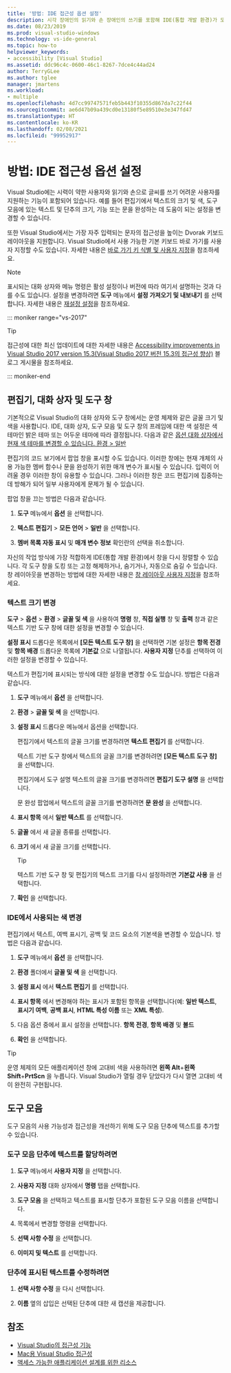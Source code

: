```yaml
---
title: '방법: IDE 접근성 옵션 설정'
description: 시각 장애인의 읽기와 손 장애인의 쓰기를 포함해 IDE(통합 개발 환경)가 모든 이의 사용을 도와줄 Visual Studio의 접근성 옵션을 설정 하는 방법에 대해 알아봅니다.
ms.date: 08/23/2019
ms.prod: visual-studio-windows
ms.technology: vs-ide-general
ms.topic: how-to
helpviewer_keywords:
- accessibility [Visual Studio]
ms.assetid: ddc96c4c-0600-46c1-8267-7dce4c44ad24
author: TerryGLee
ms.author: tglee
manager: jmartens
ms.workload:
- multiple
ms.openlocfilehash: 4d7cc99747571feb5b443f10355d867da7c22f44
ms.sourcegitcommit: ae6d47b09a439cd0e13180f5e89510e3e347fd47
ms.translationtype: HT
ms.contentlocale: ko-KR
ms.lasthandoff: 02/08/2021
ms.locfileid: "99952917"
---
```

# <a name="how-to-set-ide-accessibility-options"></a>방법: IDE 접근성 옵션 설정

Visual Studio에는 시력이 약한 사용자와 읽기와 손으로 글씨를 쓰기 어려운 사용자를 지원하는 기능이 포함되어 있습니다. 예를 들어 편집기에서 텍스트의 크기 및 색, 도구 모음에 있는 텍스트 및 단추의 크기, 기능 또는 문을 완성하는 데 도움이 되는 설정을 변경할 수 있습니다.

또한 Visual Studio에서는 가장 자주 입력되는 문자의 접근성을 높이는 Dvorak 키보드 레이아웃을 지원합니다. Visual Studio에서 사용 가능한 기본 키보드 바로 가기를 사용자 지정할 수도 있습니다. 자세한 내용은 [바로 가기 키 식별 및 사용자 지정](../../ide/identifying-and-customizing-keyboard-shortcuts-in-visual-studio.md)을 참조하세요.

> [!NOTE]
> 표시되는 대화 상자와 메뉴 명령은 활성 설정이나 버전에 따라 여기서 설명하는 것과 다를 수도 있습니다. 설정을 변경하려면 **도구** 메뉴에서 **설정 가져오기 및 내보내기** 를 선택합니다. 자세한 내용은 [재설정 설정](../environment-settings.md#reset-settings)을 참조하세요.

::: moniker range="vs-2017"

> [!TIP]
> 접근성에 대한 최신 업데이트에 대한 자세한 내용은 [Accessibility improvements in Visual Studio 2017 version 15.3(Visual Studio 2017 버전 15.3의 접근성 향상)](https://devblogs.microsoft.com/visualstudio/accessibility-improvements-in-visual-studio-2017-version-15-3/) 블로그 게시물을 참조하세요.

::: moniker-end

## <a name="editors-dialogs-and-tool-windows"></a>편집기, 대화 상자 및 도구 창

기본적으로 Visual Studio의 대화 상자와 도구 창에서는 운영 체제와 같은 글꼴 크기 및 색을 사용합니다. IDE, 대화 상자, 도구 모음 및 도구 창의 프레임에 대한 색 설정은 색 테마인 밝은 테마 또는 어두운 테마에 따라 결정됩니다. 다음과 같은 [옵션 대화 상자에서 현재 색 테마를 변경할 수 있습니다. 환경 > 일반](../../ide/reference/general-environment-options-dialog-box.md)

편집기의 코드 보기에서 팝업 창을 표시할 수도 있습니다. 이러한 창에는 현재 개체의 사용 가능한 멤버 함수나 문을 완성하기 위한 매개 변수가 표시될 수 있습니다. 입력이 어려울 경우 이러한 창이 유용할 수 있습니다. 그러나 이러한 창은 코드 편집기에 집중하는 데 방해가 되어 일부 사용자에게 문제가 될 수 있습니다.

팝업 창을 끄는 방법은 다음과 같습니다.

1. **도구** 메뉴에서 **옵션** 을 선택합니다.

1. **텍스트 편집기** > **모든 언어** > **일반** 을 선택합니다.

1. **멤버 목록 자동 표시** 및 **매개 변수 정보** 확인란의 선택을 취소합니다.

자신의 작업 방식에 가장 적합하게 IDE(통합 개발 환경)에서 창을 다시 정렬할 수 있습니다. 각 도구 창을 도킹 또는 고정 해제하거나, 숨기거나, 자동으로 숨길 수 있습니다. 창 레이아웃을 변경하는 방법에 대한 자세한 내용은 [창 레이아웃 사용자 지정](../../ide/customizing-window-layouts-in-visual-studio.md)을 참조하세요.

### <a name="change-the-size-of-text"></a>텍스트 크기 변경

**도구** > **옵션** > **환경** > **글꼴 및 색** 을 사용하여 **명령** 창, **직접 실행** 창 및 **출력** 창과 같은 텍스트 기반 도구 창에 대한 설정을 변경할 수 있습니다.

**설정 표시** 드롭다운 목록에서 **[모든 텍스트 도구 창]** 을 선택하면 기본 설정은 **항목 전경** 및 **항목 배경** 드롭다운 목록에 **기본값** 으로 나열됩니다. **사용자 지정** 단추를 선택하여 이러한 설정을 변경할 수 있습니다.

텍스트가 편집기에 표시되는 방식에 대한 설정을 변경할 수도 있습니다. 방법은 다음과 같습니다.

1. **도구** 메뉴에서 **옵션** 을 선택합니다.

1. **환경** > **글꼴 및 색** 을 선택합니다.

1. **설정 표시** 드롭다운 메뉴에서 옵션을 선택합니다.

    편집기에서 텍스트의 글꼴 크기를 변경하려면 **텍스트 편집기** 를 선택합니다.

    텍스트 기반 도구 창에서 텍스트의 글꼴 크기를 변경하려면 **[모든 텍스트 도구 창]** 을 선택합니다.

    편집기에서 도구 설명 텍스트의 글꼴 크기를 변경하려면 **편집기 도구 설명** 을 선택합니다.

    문 완성 팝업에서 텍스트의 글꼴 크기를 변경하려면 **문 완성** 을 선택합니다.

1. **표시 항목** 에서 **일반 텍스트** 를 선택합니다.

1. **글꼴** 에서 새 글꼴 종류를 선택합니다.

1. **크기** 에서 새 글꼴 크기를 선택합니다.

    > [!TIP]
    > 텍스트 기반 도구 창 및 편집기의 텍스트 크기를 다시 설정하려면 **기본값 사용** 을 선택합니다.

7. **확인** 을 선택합니다.

### <a name="change-the-colors-that-are-used-in-the-ide"></a>IDE에서 사용되는 색 변경

편집기에서 텍스트, 여백 표시기, 공백 및 코드 요소의 기본색을 변경할 수 있습니다. 방법은 다음과 같습니다.

1. **도구** 메뉴에서 **옵션** 을 선택합니다.

1. **환경** 폴더에서 **글꼴 및 색** 을 선택합니다.

1. **설정 표시** 에서 **텍스트 편집기** 를 선택합니다.

1. **표시 항목** 에서 변경해야 하는 표시가 포함된 항목을 선택합니다(예: **일반 텍스트**, **표시기 여백**, **공백 표시**, **HTML 특성 이름** 또는 **XML 특성**).

1. 다음 옵션 중에서 표시 설정을 선택합니다. **항목 전경**, **항목 배경** 및 **볼드**

1. **확인** 을 선택합니다.

> [!TIP]
> 운영 체제의 모든 애플리케이션 창에 고대비 색을 사용하려면 **왼쪽 Alt**+**왼쪽 Shift**+**PrtScn** 을 누릅니다. Visual Studio가 열릴 경우 닫았다가 다시 열면 고대비 색이 완전히 구현됩니다.

## <a name="toolbars"></a>도구 모음

도구 모음의 사용 가능성과 접근성을 개선하기 위해 도구 모음 단추에 텍스트를 추가할 수 있습니다.

### <a name="to-assign-text-to-toolbar-buttons"></a>도구 모음 단추에 텍스트를 할당하려면

1. **도구** 메뉴에서 **사용자 지정** 을 선택합니다.

1. **사용자 지정** 대화 상자에서 **명령** 탭을 선택합니다.

1. **도구 모음** 을 선택하고 텍스트를 표시할 단추가 포함된 도구 모음 이름을 선택합니다.

1. 목록에서 변경할 명령을 선택합니다.

1. **선택 사항 수정** 을 선택합니다.

1. **이미지 및 텍스트** 를 선택합니다.

### <a name="to-modify-the-displayed-text-in-a-button"></a>단추에 표시된 텍스트를 수정하려면

1. **선택 사항 수정** 을 다시 선택합니다.

1. **이름** 옆의 삽입은 선택된 단추에 대한 새 캡션을 제공합니다.

## <a name="see-also"></a>참조

* [Visual Studio의 접근성 기능](../../ide/reference/accessibility-features-of-visual-studio.md)
* [Mac용 Visual Studio 접근성](/visualstudio/mac/accessibility/)
* [액세스 가능한 애플리케이션 설계를 위한 리소스](../../ide/reference/resources-for-designing-accessible-applications.md)
